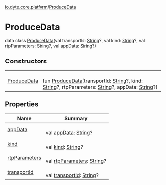 [io.dyte.core.platform](../index.md)/[ProduceData](index.md)

# ProduceData


data class [ProduceData](index.md)(val transportId: [String](https://kotlinlang.org/api/latest/jvm/stdlib/kotlin/-string/index.html)?, val kind: [String](https://kotlinlang.org/api/latest/jvm/stdlib/kotlin/-string/index.html)?, val rtpParameters: [String](https://kotlinlang.org/api/latest/jvm/stdlib/kotlin/-string/index.html)?, val appData: [String](https://kotlinlang.org/api/latest/jvm/stdlib/kotlin/-string/index.html)?)

## Constructors

| | |
|---|---|
| [ProduceData](-produce-data.md) | <br/>fun [ProduceData](-produce-data.md)(transportId: [String](https://kotlinlang.org/api/latest/jvm/stdlib/kotlin/-string/index.html)?, kind: [String](https://kotlinlang.org/api/latest/jvm/stdlib/kotlin/-string/index.html)?, rtpParameters: [String](https://kotlinlang.org/api/latest/jvm/stdlib/kotlin/-string/index.html)?, appData: [String](https://kotlinlang.org/api/latest/jvm/stdlib/kotlin/-string/index.html)?) |

## Properties

| Name | Summary |
|---|---|
| [appData](app-data.md) | <br/>val [appData](app-data.md): [String](https://kotlinlang.org/api/latest/jvm/stdlib/kotlin/-string/index.html)? |
| [kind](kind.md) | <br/>val [kind](kind.md): [String](https://kotlinlang.org/api/latest/jvm/stdlib/kotlin/-string/index.html)? |
| [rtpParameters](rtp-parameters.md) | <br/>val [rtpParameters](rtp-parameters.md): [String](https://kotlinlang.org/api/latest/jvm/stdlib/kotlin/-string/index.html)? |
| [transportId](transport-id.md) | <br/>val [transportId](transport-id.md): [String](https://kotlinlang.org/api/latest/jvm/stdlib/kotlin/-string/index.html)? |
